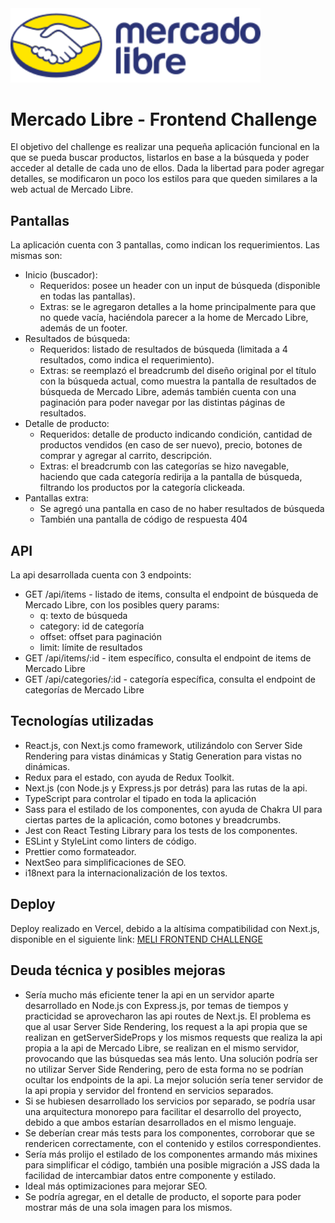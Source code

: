 <a href="https://gersilva-mercadolibre-frontend-challenge.vercel.app/" target="_blank">
	<img src="https://raw.githubusercontent.com/gersilva96/mercadolibre-frontend-challenge/main/public/logos/mercado-libre-text.svg" alt="Mercado Libre - Frontend Challenge" width="400"/>
</a>

# Mercado Libre - Frontend Challenge

El objetivo del challenge es realizar una pequeña aplicación funcional en la que se pueda buscar productos, listarlos en base a la búsqueda y poder acceder al detalle de cada uno de ellos. Dada la libertad para poder agregar detalles, se modificaron un poco los estilos para que queden similares a la web actual de Mercado Libre.

## Pantallas

La aplicación cuenta con 3 pantallas, como indican los requerimientos. Las mismas son:
- Inicio (buscador):
	- Requeridos: posee un header con un input de búsqueda (disponible en todas las pantallas).
	- Extras: se le agregaron detalles a la home principalmente para que no quede vacía, haciéndola parecer a la home de Mercado Libre, además de un footer.
- Resultados de búsqueda:
	- Requeridos: listado de resultados de búsqueda (limitada a 4 resultados, como indica el requerimiento).
	- Extras: se reemplazó el breadcrumb del diseño original por el título con la búsqueda actual, como muestra la pantalla de resultados de búsqueda de Mercado Libre, además también cuenta con una paginación para poder navegar por las distintas páginas de resultados.
- Detalle de producto:
	- Requeridos: detalle de producto indicando condición, cantidad de productos vendidos (en caso de ser nuevo), precio, botones de comprar y agregar al carrito, descripción.
	- Extras: el breadcrumb con las categorías se hizo navegable, haciendo que cada categoría redirija a la pantalla de búsqueda, filtrando los productos por la categoría clickeada.
- Pantallas extra:
	- Se agregó una pantalla en caso de no haber resultados de búsqueda
	- También una pantalla de código de respuesta 404

## API

La api desarrollada cuenta con 3 endpoints:
- GET /api/items - listado de items, consulta el endpoint de búsqueda de Mercado Libre, con los posibles query params:
	- q: texto de búsqueda
	- category: id de categoría
	- offset: offset para paginación
  - limit: límite de resultados
- GET /api/items/:id - item específico, consulta el endpoint de items de Mercado Libre
- GET /api/categories/:id - categoría específica, consulta el endpoint de categorías de Mercado Libre

## Tecnologías utilizadas

- React.js, con Next.js como framework, utilizándolo con Server Side Rendering para vistas dinámicas y Statig Generation para vistas no dinámicas.
- Redux para el estado, con ayuda de Redux Toolkit.
- Next.js (con Node.js y Express.js por detrás) para las rutas de la api.
- TypeScript para controlar el tipado en toda la aplicación
- Sass para el estilado de los componentes, con ayuda de Chakra UI para ciertas partes de la aplicación, como botones y breadcrumbs.
- Jest con React Testing Library para los tests de los componentes.
- ESLint y StyleLint como linters de código.
- Prettier como formateador.
- NextSeo para simplificaciones de SEO.
- i18next para la internacionalización de los textos.

## Deploy

Deploy realizado en Vercel, debido a la altísima compatibilidad con Next.js, disponible en el siguiente link: [MELI FRONTEND CHALLENGE](https://gersilva-mercadolibre-frontend-challenge.vercel.app/)

## Deuda técnica y posibles mejoras

- Sería mucho más eficiente tener la api en un servidor aparte desarrollado en Node.js con Express.js, por temas de tiempos y practicidad se aprovecharon las api routes de Next.js. El problema es que al usar Server Side Rendering, los request a la api propia que se realizan en getServerSideProps y los mismos requests que realiza la api propia a la api de Mercado Libre, se realizan en el mismo servidor, provocando que las búsquedas sea más lento. Una solución podría ser no utilizar Server Side Rendering, pero de esta forma no se podrían ocultar los endpoints de la api. La mejor solución sería tener servidor de la api propia y servidor del frontend en servicios separados.
- Si se hubiesen desarrollado los servicios por separado, se podría usar una arquitectura monorepo para facilitar el desarrollo del proyecto, debido a que ambos estarían desarrollados en el mismo lenguaje.
- Se deberían crear más tests para los componentes, corroborar que se rendericen correctamente, con el contenido y estilos correspondientes.
- Sería más prolijo el estilado de los componentes armando más mixines para simplificar el código, también una posible migración a JSS dada la facilidad de intercambiar datos entre componente y estilado.
- Ideal más optimizaciones para mejorar SEO.
- Se podría agregar, en el detalle de producto, el soporte para poder mostrar más de una sola imagen para los mismos.
